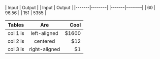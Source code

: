 | Input | Output |		| Input | Output |
|-------|--------|		|-------|--------|
| 60    | 96.56  |		| 151    | 5355  |

| Tables   |      Are      |  Cool |
|----------|:-------------:|------:|
| col 1 is |  left-aligned | $1600 |
| col 2 is |    centered   |   $12 |
| col 3 is | right-aligned |    $1 |